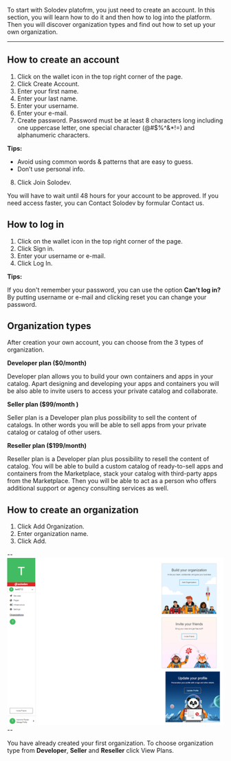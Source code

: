 

To start with Solodev platofrm, you just need to create an account. In this section, you will learn how to do it and then how to log into the platform. Then you will discover organization types and find out how to set up your own organization. 

---

## How to create an account

1. Click on the wallet icon in the top right corner of the page.
2. Click Create Account.
3. Enter your first name.
4. Enter your last name.
5. Enter your username.
6. Enter your e-mail.
7. Create password. Password must be at least 8 characters long including one uppercase letter, one special character (@#$%^&*!=) and alphanumeric characters.

**Tips:**

* Avoid using common words & patterns that are easy to guess.
* Don’t use personal info.

8. Click Join Solodev.

You will have to wait until 48 hours for your account to be approved. If you need access faster, you can Contact Solodev by formular Contact us.

## How to log in

1. Click on the wallet icon in the top right corner of the page.
2. Click Sign in.
3. Enter your username or e-mail.
4. Click Log In.

**Tips:**

If you don't remember your password, you can use the option **Can't log in?** By putting username or e-mail and clicking reset you can change your password.

## Organization types

After creation your own account, you can choose from the 3 types of organization.

**Developer plan ($0/month)**

Developer plan allows you to build your own containers and apps in your catalog. Apart designing and developing your apps and containers you will be also able to invite users to access your private catalog and collaborate.

**Seller plan ($99/month )**

Seller plan is a Developer plan plus possibility to sell the content of catalogs.
In other words you will be able to sell apps from your private catalog or catalog of other users.

**Reseller plan ($199/month)**

Reseller plan is a Developer plan plus possibility to resell the content of catalog.
You will be able to build a custom catalog of ready-to-sell apps and containers from the Marketplace, stack your catalog with third-party apps from the Marketplace. Then you will be able to act as a person who offers additional support or agency consulting services as well.

## How to create an organization

1. Click Add Organization.
2. Enter organization name.
3. Click Add.

--![](2022-07-12.png)--

You have already created your first organization. To choose organization type from **Developer**, **Seller** and **Reseller** click View Plans.











